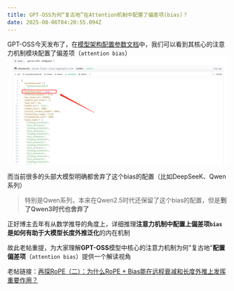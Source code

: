 ```yaml
---
title: GPT-OSS为何“复古地”在Attention机制中配置了偏差项(bias)？
date: 2025-08-06T04:20:55.094Z
---
```


GPT-OSS今天发布了，在[模型架构配置参数文档](https://huggingface.co/openai/gpt-oss-120b/blob/main/config.json)中，我们可以看到其核心的注意力机制模块配置了偏差项（`attention bias`）
![GPT-OSS attention bias True.png](https://raw.githubusercontent.com/Paul33333/tinymind-blog/main/assets/images/2025-08-06/1754452456905.png)

而当前很多的头部大模型明确都舍弃了这个bias的配置（比如DeepSeeK、Qwen系列）
>特别是Qwen系列，本来在Qwen2.5时代还保留了这个bias的配置，但是**到了Qwen3时代也舍弃了**

正好博主去年有从数学推导的角度上，详细推理**注意力机制中配置上偏差项`bias`**是如何**有助于大模型长度外推泛化**的内在机制

故此老帖重提，为大家理解**GPT-OSS**模型中核心的注意力机制为何"复古地"**配置偏差项**（`attention bias`）提供一个解读视角

老帖链接：[再探RoPE（二）：为什么RoPE + Bias能在远程衰减和长度外推上发挥重要作用？](https://zhuanlan.zhihu.com/p/17397790476)